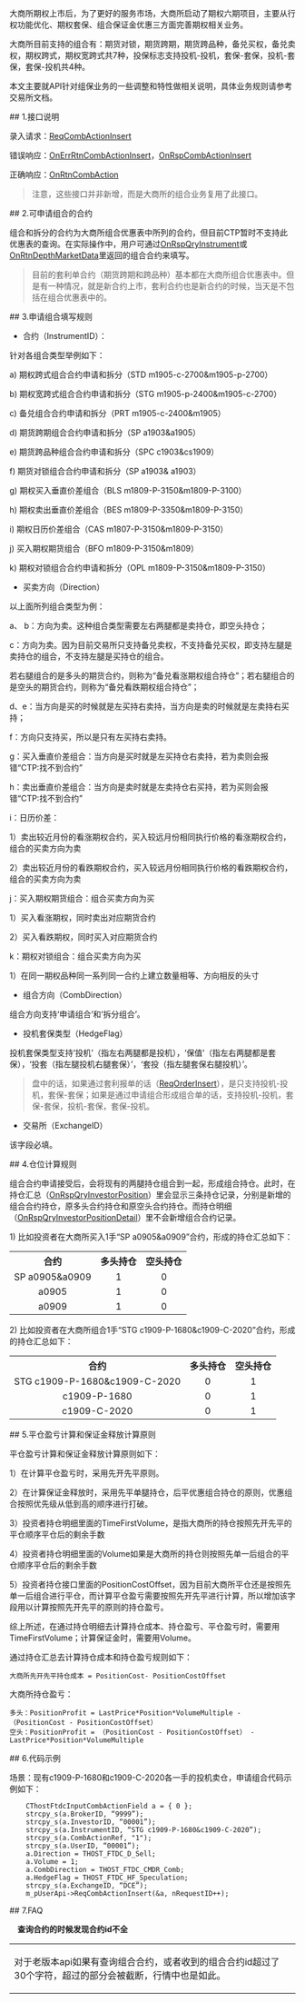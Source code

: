 <p>大商所期权上市后，为了更好的服务市场，大商所启动了期权六期项目，主要从行权功能优化、期权套保、组合保证金优惠三方面完善期权相关业务。</p>
<p>大商所目前支持的组合有：期货对锁，期货跨期，期货跨品种，备兑买权，备兑卖权，期权跨式，期权宽跨式共7种，投保标志支持投机-投机，套保-套保，投机-套保，套保-投机共4种。</p>
<p>本文主要就API针对组保业务的一些调整和特性做相关说明，具体业务规则请参考交易所文档。</p>
<span class="anchor" id="ddd3f0a4-0679-4341-bd50-89b41e9f12a1"></span>
## 1.接口说明
<p>录入请求：<a href="../../JYJK/CTHOSTFTDCTRADERSPI/REQCOMBACTIONINSERT/">ReqCombActionInsert</a></p>
<p>错误响应：<a href="../../JYJK/CTHOSTFTDCTRADERAPI/ONERRRTNCOMBACTIONINSERT/">OnErrRtnCombActionInsert</a>，<a href="../../JYJK/CTHOSTFTDCTRADERAPI/ONRSPCOMBACTIONINSERT/">OnRspCombActionInsert</a></p>
<p>正确响应：<a href="../../JYJK/CTHOSTFTDCTRADERAPI/ONRTNCOMBACTION/">OnRtnCombAction</a></p>
<blockquote>
<p>注意，这些接口并非新增，而是大商所的组合业务复用了此接口。</p>
</blockquote>
<span class="anchor" id="49b6f210-83db-424c-a0b9-2790493cbb24"></span>
## 2.可申请组合的合约
<p>组合和拆分的合约为大商所组合优惠表中所列的合约，但目前CTP暂时不支持此优惠表的查询。在实际操作中，用户可通过<a href="../../JYJK/CTHOSTFTDCTRADERAPI/ONRSPQRYINSTRUMENT/">OnRspQryInstrument</a>或<a href="../../HQJK/CTHOSTFTDCMDSPI/ONRTNDEPTHMARKETDATA/">OnRtnDepthMarketData</a>里返回的组合合约来填写。</p>
<blockquote>
<p>目前的套利单合约（期货跨期和跨品种）基本都在大商所组合优惠表中。但是有一种情况，就是新合约上市，套利合约也是新合约的时候，当天是不包括在组合优惠表中的。</p>
</blockquote>
<span class="anchor" id="3328c0a8-6efc-474d-8a52-74fae7a27707"></span>
## 3.申请组合填写规则
<ul>
<li>合约（InstrumentID）：</li>
</ul>
<p>针对各组合类型举例如下：</p>
<p>a)  期权跨式组合合约申请和拆分（STD m1905-c-2700&amp;m1905-p-2700）</p>
<p>b)  期权宽跨式组合合约申请和拆分（STG m1905-p-2400&amp;m1905-c-2700）</p>
<p>c)  备兑组合合约申请和拆分（PRT m1905-c-2400&amp;m1905）</p>
<p>d)  期货跨期组合合约申请和拆分（SP a1903&amp;a1905）</p>
<p>e)  期货跨品种组合合约申请和拆分（SPC c1903&amp;cs1909）</p>
<p>f)  期货对锁组合合约申请和拆分（SP a1903&amp; a1903）</p>
<p>g)  期权买入垂直价差组合（BLS m1809-P-3150&amp;m1809-P-3100）</p>
<p>h)  期权卖出垂直价差组合（BES m1809-P-3350&amp;m1809-P-3150）</p>
<p>i)  期权日历价差组合（CAS m1807-P-3150&amp;m1809-P-3150）</p>
<p>j)  买入期权期货组合（BFO m1809-P-3150&amp;m1809）</p>
<p>k)  期权对锁组合合约申请和拆分（OPL m1809-P-3150&amp;m1809-P-3150）</p>
<ul>
<li>买卖方向（Direction）</li>
</ul>
<p>以上面所列组合类型为例：</p>
<p>a、  b：方向为卖。这种组合类型需要左右两腿都是卖持仓，即空头持仓；</p>
<p>c：方向为卖。因为目前交易所只支持备兑卖权，不支持备兑买权，即支持左腿是卖持仓的组合，不支持左腿是买持仓的组合。</p>
<p>若右腿组合的是多头的期货合约，则称为“备兑看涨期权组合持仓”；若右腿组合的是空头的期货合约，则称为“备兑看跌期权组合持仓”；</p>
<p>d、e：当方向是买的时候就是左买持右卖持，当方向是卖的时候就是左卖持右买持；</p>
<p>f：方向只支持买，所以是只有左买持右卖持。</p>
<p>g：买入垂直价差组合：当方向是买时就是左买持仓右卖持，若为卖则会报错“CTP:找不到合约”</p>
<p>h：卖出垂直价差组合：当方向是卖时就是左卖持仓右买持，若为买则会报错“CTP:找不到合约”</p>
<p>i：日历价差：</p>
<p>1）卖出较近月份的看涨期权合约，买入较远月份相同执行价格的看涨期权合约，组合的买卖方向为卖</p>
<p>2）卖出较近月份的看跌期权合约，买入较远月份相同执行价格的看跌期权合约，组合的买卖方向为卖</p>
<p>j：买入期权期货组合：组合买卖方向为买</p>
<p>1）买入看涨期权，同时卖出对应期货合约</p>
<p>2）买入看跌期权，同时买入对应期货合约</p>
<p>k：期权对锁组合：组合买卖方向为买</p>
<p>1）在同一期权品种同一系列同一合约上建立数量相等、方向相反的头寸</p>
<ul>
<li>组合方向（CombDirection）</li>
</ul>
<p>组合方向支持‘申请组合’和‘拆分组合’。</p>
<ul>
<li>投机套保类型（HedgeFlag）</li>
</ul>
<p>投机套保类型支持‘投机’（指左右两腿都是投机），‘保值’（指左右两腿都是套保），‘投套（指左腿投机右腿套保）’，‘套投（指左腿套保右腿投机）’。</p>
<blockquote>
<p>盘中的话，如果通过套利报单的话（<a href="../../JYJK/CTHOSTFTDCTRADERSPI/REQORDERINSERT/">ReqOrderInsert</a>），是只支持投机-投机，套保-套保；如果是通过申请组合形成组合单的话，支持投机-投机，套保-套保，投机-套保，套保-投机。</p>
</blockquote>
<ul>
<li>交易所（ExchangeID）</li>
</ul>
<p>该字段必填。</p>
<span class="anchor" id="fef634d1-284b-4c49-9f09-35b9591e29c3"></span>
## 4.仓位计算规则
<p>组合合约申请接受后，会将现有的两腿持仓组合到一起，形成组合持仓。此时，在持仓汇总（<a href="../../JYJK/CTHOSTFTDCTRADERAPI/ONRSPQRYINVESTORPOSITION/">OnRspQryInvestorPosition</a>）里会显示三条持仓记录，分别是新增的组合合约持仓，原多头合约持仓和原空头合约持仓。而持仓明细（<a href="../../JYJK/CTHOSTFTDCTRADERAPI/ONRSPQRYINVESTORPOSITIONDETAIL/">OnRspQryInvestorPositionDetail</a>）里不会新增组合合约记录。</p>
<p>1)  比如投资者在大商所买入1手“SP a0905&amp;a0909”合约，形成的持仓汇总如下：</p>
<table><tr><th style="TEXT-ALIGN: center;">合约</th><th style="TEXT-ALIGN: center;">多头持仓</th><th style="TEXT-ALIGN: center;">空头持仓</th></tr><tr><td style="TEXT-ALIGN: center;">SP a0905&amp;a0909</td>
<td style="TEXT-ALIGN: center;">1</td>
<td style="TEXT-ALIGN: center;">0</td>
</tr>
<tr><td style="TEXT-ALIGN: center;">a0905</td>
<td style="TEXT-ALIGN: center;">1</td>
<td style="TEXT-ALIGN: center;">0</td>
</tr>
<tr><td style="TEXT-ALIGN: center;">a0909</td>
<td style="TEXT-ALIGN: center;">1</td>
<td style="TEXT-ALIGN: center;">0</td>
</tr>
</table>
<p>2)  比如投资者在大商所组合1手“STG c1909-P-1680&amp;c1909-C-2020”合约，形成的持仓汇总如下：</p>
<table><tr><th style="TEXT-ALIGN: center;">合约</th><th style="TEXT-ALIGN: center;">多头持仓</th><th style="TEXT-ALIGN: center;">空头持仓</th></tr><tr><td style="TEXT-ALIGN: center;">STG c1909-P-1680&amp;c1909-C-2020</td>
<td style="TEXT-ALIGN: center;">0</td>
<td style="TEXT-ALIGN: center;">1</td>
</tr>
<tr><td style="TEXT-ALIGN: center;">c1909-P-1680</td>
<td style="TEXT-ALIGN: center;">0</td>
<td style="TEXT-ALIGN: center;">1</td>
</tr>
<tr><td style="TEXT-ALIGN: center;">c1909-C-2020</td>
<td style="TEXT-ALIGN: center;">0</td>
<td style="TEXT-ALIGN: center;">1</td>
</tr>
</table>
<span class="anchor" id="25d3ab63-33aa-4005-9f9e-47deccb799a2"></span>
## 5.平仓盈亏计算和保证金释放计算原则
<p>平仓盈亏计算和保证金释放计算原则如下：</p>
<p>1）在计算平仓盈亏时，采用先开先平原则。</p>
<p>2）在计算保证金释放时，采用先平单腿持仓，后平优惠组合持仓的原则，优惠组合按照优先级从低到高的顺序进行打破。</p>
<p><span alt="" id="anchor-id-10"></span> </p>
<p>3）投资者持仓明细里面的TimeFirstVolume，是指大商所的持仓按照先开先平的平仓顺序平仓后的剩余手数</p>
<p>4）投资者持仓明细里面的Volume如果是大商所的持仓则按照先单一后组合的平仓顺序平仓后的剩余手数</p>
<p>5）投资者持仓接口里面的PositionCostOffset，因为目前大商所平仓还是按照先单一后组合进行平仓，而计算平仓盈亏需要按照先开先平进行计算，所以增加该字段用以计算按照先开先平的原则的持仓盈亏。</p>
<p>综上所述，在通过持仓明细去计算持仓成本、持仓盈亏、平仓盈亏时，需要用TimeFirstVolume；计算保证金时，需要用Volume。</p>
<p>通过持仓汇总去计算持仓成本和持仓盈亏规则如下：</p>
<pre><code>大商所先开先平持仓成本 = PositionCost- PositionCostOffset
</code></pre>
<p>大商所持仓盈亏：</p>
<pre><code>多头：PositionProfit = LastPrice*Position*VolumeMultiple - 
（PositionCost - PositionCostOffset）
空头：PositionProfit = （PositionCost - PositionCostOffset） - 
LastPrice*Position*VolumeMultiple 
</code></pre>
<span class="anchor" id="d92d880f-3162-417e-8f2c-729330c78dfd"></span>
## 6.代码示例
<p>场景：现有c1909-P-1680和c1909-C-2020各一手的投机卖仓，申请组合代码示例如下：</p>
<pre><code>    CThostFtdcInputCombActionField a = { 0 };
    strcpy_s(a.BrokerID, “9999”);
    strcpy_s(a.InvestorID, “00001”);
    strcpy_s(a.InstrumentID, “STG c1909-P-1680&amp;c1909-C-2020”);
    strcpy_s(a.CombActionRef, "1");
    strcpy_s(a.UserID, “00001”);
    a.Direction = THOST_FTDC_D_Sell;
    a.Volume = 1;
    a.CombDirection = THOST_FTDC_CMDR_Comb;
    a.HedgeFlag = THOST_FTDC_HF_Speculation;
    strcpy_s(a.ExchangeID, “DCE”);
    m_pUserApi-&gt;ReqCombActionInsert(&amp;a, nRequestID++);
</code></pre>
<span class="anchor" id="c190890a-28a3-4c2a-a77c-8c088ac764d9"></span>
## 7.FAQ
<p><div class="region_i"><p class="region_header" id="region_header_1" style="padding-left: 1em;font-weight : bold;text-indent: 0px;text-align: left;">查询合约的时候发现合约id不全</p><div class="region_panel" id="region_panel_1" style="display:block;"><table><tr><td>
<p>对于老版本api如果有查询组合合约，或者收到的组合合约id超过了30个字符，超过的部分会被截断，行情中也是如此。</p>
</td></tr></table>
</div><p class="region_tail" id="region_tail_1" style="border-top-color:transparent;border-bottom-width:0;"></p></div></p>
